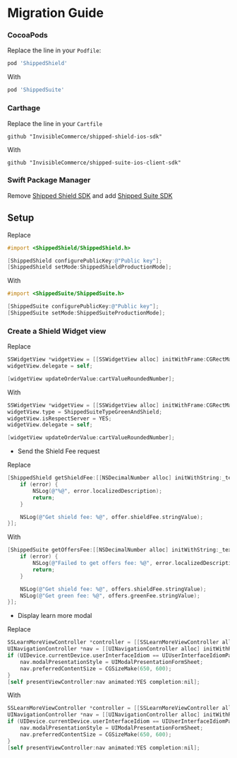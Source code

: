 # Migration Guide

### CocoaPods

Replace the line in your `Podfile`:

```ruby
pod 'ShippedShield'
```

With

```ruby
pod 'ShippedSuite'
```

### Carthage

Replace the line in your `Cartfile`

```ogdl
github "InvisibleCommerce/shipped-shield-ios-sdk"
```

With 

```ogdl
github "InvisibleCommerce/shipped-suite-ios-client-sdk"
```

### Swift Package Manager

Remove [Shipped Shield SDK](https://github.com/InvisibleCommerce/shipped-shield-ios-sdk) and add [Shipped Suite SDK](https://github.com/InvisibleCommerce/shipped-suite-ios-client-sdk)

## Setup

Replace

```objective-c
#import <ShippedShield/ShippedShield.h>

[ShippedShield configurePublicKey:@"Public key"];
[ShippedShield setMode:ShippedShieldProductionMode];
```

With

```objective-c
#import <ShippedSuite/ShippedSuite.h>

[ShippedSuite configurePublicKey:@"Public key"];
[ShippedSuite setMode:ShippedSuiteProductionMode];
```

### Create a Shield Widget view

Replace

```objective-c
SSWidgetView *widgetView = [[SSWidgetView alloc] initWithFrame:CGRectMake(x, y, width, height)];
widgetView.delegate = self;

[widgetView updateOrderValue:cartValueRoundedNumber];
```

With

```objective-c
SSWidgetView *widgetView = [[SSWidgetView alloc] initWithFrame:CGRectMake(x, y, width, height)];
widgetView.type = ShippedSuiteTypeGreenAndShield;
widgetView.isRespectServer = YES;
widgetView.delegate = self;

[widgetView updateOrderValue:cartValueRoundedNumber];
```

- Send the Shield Fee request

Replace

```objective-c
[ShippedShield getShieldFee:[[NSDecimalNumber alloc] initWithString:_textField.text] completion:^(SSShieldOffer * _Nullable offer, NSError * _Nullable error) {
    if (error) {
        NSLog(@"%@", error.localizedDescription);
        return;
    }

    NSLog(@"Get shield fee: %@", offer.shieldFee.stringValue);
}];
```

With

```objective-c
[ShippedSuite getOffersFee:[[NSDecimalNumber alloc] initWithString:_textField.text] completion:^(SSOffers * _Nullable offers, NSError * _Nullable error) {
    if (error) {
        NSLog(@"Failed to get offers fee: %@", error.localizedDescription);
        return;
    }

    NSLog(@"Get shield fee: %@", offers.shieldFee.stringValue);
    NSLog(@"Get green fee: %@", offers.greenFee.stringValue);
}];
```

- Display learn more modal

Replace

```objective-c
SSLearnMoreViewController *controller = [[SSLearnMoreViewController alloc] initWithNibName:nil bundle:nil];
UINavigationController *nav = [[UINavigationController alloc] initWithRootViewController:controller];
if (UIDevice.currentDevice.userInterfaceIdiom == UIUserInterfaceIdiomPad) {
    nav.modalPresentationStyle = UIModalPresentationFormSheet;
    nav.preferredContentSize = CGSizeMake(650, 600);
}
[self presentViewController:nav animated:YES completion:nil];
```

With

```objective-c
SSLearnMoreViewController *controller = [[SSLearnMoreViewController alloc] initWithType:ShippedSuiteTypeGreen];
UINavigationController *nav = [[UINavigationController alloc] initWithRootViewController:controller];
if (UIDevice.currentDevice.userInterfaceIdiom == UIUserInterfaceIdiomPad) {
    nav.modalPresentationStyle = UIModalPresentationFormSheet;
    nav.preferredContentSize = CGSizeMake(650, 600);
}
[self presentViewController:nav animated:YES completion:nil];
```